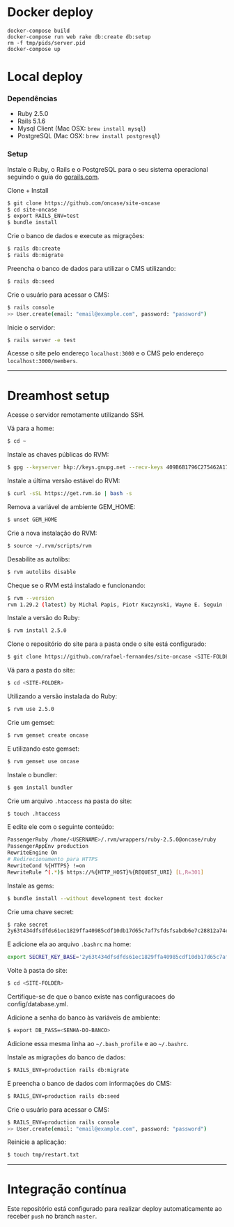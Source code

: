 # Docker deploy

```
docker-compose build
docker-compose run web rake db:create db:setup
rm -f tmp/pids/server.pid
docker-compose up
```

# Local deploy

### Dependências

* Ruby 2.5.0
* Rails 5.1.6
* Mysql Client (Mac OSX: `brew install mysql`)
* PostgreSQL (Mac OSX: `brew install postgresql`)



### Setup

Instale o Ruby, o Rails e o PostgreSQL para o seu sistema operacional seguindo o guia do [gorails.com](https://gorails.com/setup).

Clone + Install

```sh
$ git clone https://github.com/oncase/site-oncase
$ cd site-oncase
$ export RAILS_ENV=test
$ bundle install
```

Crie o banco de dados e execute as migrações:

```sh
$ rails db:create
$ rails db:migrate
```

Preencha o banco de dados para utilizar o CMS utilizando:

```sh
$ rails db:seed
```

Crie o usuário para acessar o CMS:

```sh
$ rails console
>> User.create(email: "email@example.com", password: "password")
```

Inicie o servidor:

```sh
$ rails server -e test
```

Acesse o site pelo endereço `localhost:3000` e o CMS pelo endereço `localhost:3000/members`.

---

# Dreamhost setup

Acesse o servidor remotamente utilizando SSH.

Vá para a home:

```sh
$ cd ~
```

Instale as chaves públicas do RVM:

```sh
$ gpg --keyserver hkp://keys.gnupg.net --recv-keys 409B6B1796C275462A1703113804BB82D39DC0E3 7D2BAF1CF37B13E2069D6956105BD0E739499BDB
```

Instale a última versão estável do RVM:

```sh
$ curl -sSL https://get.rvm.io | bash -s
```

Remova a variável de ambiente GEM_HOME:

```sh
$ unset GEM_HOME
```

Crie a nova instalação do RVM:

```sh
$ source ~/.rvm/scripts/rvm
```

Desabilite as autolibs:

```sh
$ rvm autolibs disable
```

Cheque se o RVM está instalado e funcionando:

```sh
$ rvm --version
rvm 1.29.2 (latest) by Michal Papis, Piotr Kuczynski, Wayne E. Seguin [https://rvm.io/]
```

Instale a versão do Ruby:

```sh
$ rvm install 2.5.0
```

Clone o repositório do site para a pasta onde o site está configurado:

```sh
$ git clone https://github.com/rafael-fernandes/site-oncase <SITE-FOLDER>
```

Vá para a pasta do site:

```sh
$ cd <SITE-FOLDER>
```

Utilizando a versão instalada do Ruby:

```sh
$ rvm use 2.5.0
```

Crie um gemset:

```sh
$ rvm gemset create oncase
```

E utilizando este gemset:

```sh
$ rvm gemset use oncase
```

Instale o bundler:

```sh
$ gem install bundler
```

Crie um arquivo `.htaccess` na pasta do site:

```sh
$ touch .htaccess
```

E edite ele com o seguinte conteúdo:

```sh
PassengerRuby /home/<USERNAME>/.rvm/wrappers/ruby-2.5.0@oncase/ruby
PassengerAppEnv production
RewriteEngine On
# Redirecionamento para HTTPS
RewriteCond %{HTTPS} !=on
RewriteRule ^(.*)$ https://%{HTTP_HOST}%{REQUEST_URI} [L,R=301] 
```

Instale as gems:

```sh
$ bundle install --without development test docker
```

Crie uma chave secret:

```sh
$ rake secret
2y63t434dfsdfds61ec1829ffa40985cdf10db17d65c7af7sfdsfsabdb6e7c28812a74efe901b76e598e50sdfsdfsdfsdfs75ba2e48
```

E adicione ela ao arquivo `.bashrc` na home:

```sh
export SECRET_KEY_BASE='2y63t434dfsdfds61ec1829ffa40985cdf10db17d65c7af7sfdsfsabdb6e7c28812a74efe901b76e598e50sdfsdfsdfsdfs75ba2e4'
```

Volte à pasta do site:

```sh
$ cd <SITE-FOLDER>
```

Certifique-se de que o banco existe nas configuracoes do config/database.yml.

Adicione a senha do banco às variáveis de ambiente:

```sh
$ export DB_PASS=<SENHA-DO-BANCO>
```

Adicione essa mesma linha ao `~/.bash_profile` e ao `~/.bashrc`.

Instale as migrações do banco de dados:

```sh
$ RAILS_ENV=production rails db:migrate
```

E preencha o banco de dados com informações do CMS:

```sh
$ RAILS_ENV=production rails db:seed
```

Crie o usuário para acessar o CMS:

```sh
$ RAILS_ENV=production rails console
>> User.create(email: "email@example.com", password: "password")
```

Reinicie a aplicação:

```sh
$ touch tmp/restart.txt
```

---

# Integração contínua

Este repositório está configurado para realizar deploy automaticamente ao receber `push` no branch `master`.
